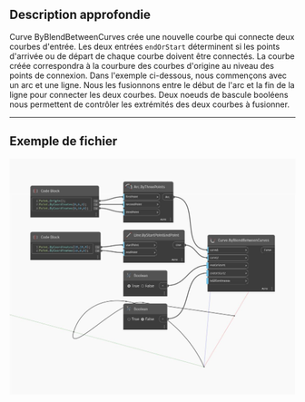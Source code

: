 ## Description approfondie
Curve ByBlendBetweenCurves crée une nouvelle courbe qui connecte deux courbes d'entrée. Les deux entrées `endOrStart` déterminent si les points d'arrivée ou de départ de chaque courbe doivent être connectés. La courbe créée correspondra à la courbure des courbes d'origine au niveau des points de connexion. Dans l'exemple ci-dessous, nous commençons avec un arc et une ligne. Nous les fusionnons entre le début de l'arc et la fin de la ligne pour connecter les deux courbes. Deux noeuds de bascule booléens nous permettent de contrôler les extrémités des deux courbes à fusionner.
___
## Exemple de fichier

![ByBlendBetweenCurves](./Autodesk.DesignScript.Geometry.Curve.ByBlendBetweenCurves_img.jpg)


